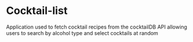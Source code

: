 # Cocktail-list
Application used to fetch cocktail recipes from the cocktailDB API allowing users to search by alcohol type and select cocktails at random

